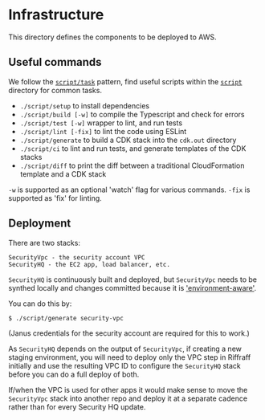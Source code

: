 # Infrastructure

This directory defines the components to be deployed to AWS.

## Useful commands

We follow the
[`script/task`](https://github.com/github/scripts-to-rule-them-all) pattern,
find useful scripts within the [`script`](./script) directory for common tasks.

- `./script/setup` to install dependencies
- `./script/build [-w]` to compile the Typescript and check for errors
- `./script/test [-w]` wrapper to lint, and run tests
- `./script/lint [-fix]` to lint the code using ESLint
- `./script/generate` to build a CDK stack into the `cdk.out` directory
- `./script/ci` to lint and run tests, and generate templates of the CDK stacks
- `./script/diff` to print the diff between a traditional CloudFormation
  template and a CDK stack

`-w` is supported as an optional 'watch' flag for various commands.
`-fix` is supported as 'fix' for linting.

## Deployment

There are two stacks:

    SecurityVpc - the security account VPC
    SecurityHQ - the EC2 app, load balancer, etc.

`SecurityHQ` is continuously built and deployed, but `SecurityVpc` needs to be
synthed locally and changes committed because it is
['environment-aware'](https://docs.aws.amazon.com/cdk/latest/guide/environments.html).

You can do this by:

    $ ./script/generate security-vpc

(Janus credentials for the security account are required for this to work.)

As `SecurityHQ` depends on the output of `SecurityVpc`, if creating a new
staging environment, you will need to deploy only the VPC step in Riffraff
initially and use the resulting VPC ID to configure the `SecurityHQ` stack
before you can do a full deploy of both.

If/when the VPC is used for other apps it would make sense to move the
`SecurityVpc` stack into another repo and deploy it at a separate cadence rather
than for every Security HQ update.
